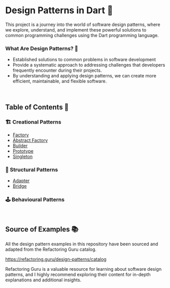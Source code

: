 # Design Patterns in Dart 🚀

 This project is a journey into the world of software design patterns, where we explore, understand, and implement these powerful solutions to common programming challenges using the Dart programming language.


### What Are Design Patterns? 🧩
- Established solutions to common problems in software development
- Provide a systematic approach to addressing challenges that developers frequently encounter during their projects. 
- By understanding and applying design patterns, we can create more efficient, maintainable, and flexible software.

<br>

## Table of Contents 📜

### 🏗️ Creational Patterns
- [Factory](/creational/factory)
- [Abstract Factory](/creational/abstract_factory)
- [Builder](/creational/builder)
- [Prototype](/creational/prototype)
- [Singleton](/creational/singleton)

### 🧱 Structural Patterns
- [Adapter](/structural/adapter)
- [Bridge](structural/bridge)

### 🕹️ Behavioural Patterns




<br>


## Source of Examples 📚
All the design pattern examples in this repository have been sourced and adapted from the Refactoring Guru catalog. 

https://refactoring.guru/design-patterns/catalog

Refactoring Guru is a valuable resource for learning about software design patterns, and I highly recommend exploring their content for in-depth explanations and additional insights.
